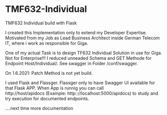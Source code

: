 # TMF632-Individual
TMF632 Individual build with Flask

I created this Implementation only to extend my Developer Expertise.
Motivated from my Job as Lead Business Architect inside German Telecom IT, where i work as responsible for Giga.

One of my actual Task is to design TF632 Individual Solution in use for Giga. Not for Enterprise!!!
I reduced unneaded Schema and GET Methode for Endpoint Host/Individual/. See swagger in Folder /conf/swagger.

On 1.6.2021: Patch Method is not yet build.

I used Flask and Flassger. Flassger only to have Swagger UI available for that Flask APP. When App is runnig you can call  
http://host/apidocs (Example: http:://localhost:5000/apidocs) to study and try execution for documented endpoints.

....next time more documentation
